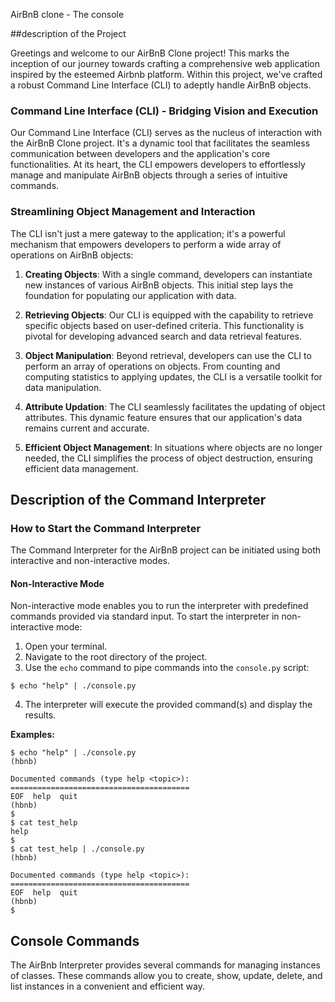 AirBnB clone - The console

##description of the Project

Greetings and welcome to our AirBnB Clone project! This marks the inception of our journey towards crafting a comprehensive web application inspired by the esteemed Airbnb platform. Within this project, we've crafted a robust Command Line Interface (CLI) to adeptly handle AirBnB objects.

### Command Line Interface (CLI) - Bridging Vision and Execution

Our Command Line Interface (CLI) serves as the nucleus of interaction with the AirBnB Clone project. It's a dynamic tool that facilitates the seamless communication between developers and the application's core functionalities. At its heart, the CLI empowers developers to effortlessly manage and manipulate AirBnB objects through a series of intuitive commands.

### Streamlining Object Management and Interaction

The CLI isn't just a mere gateway to the application; it's a powerful mechanism that empowers developers to perform a wide array of operations on AirBnB objects:

1. **Creating Objects**: With a single command, developers can instantiate new instances of various AirBnB objects. This initial step lays the foundation for populating our application with data.

2. **Retrieving Objects**: Our CLI is equipped with the capability to retrieve specific objects based on user-defined criteria. This functionality is pivotal for developing advanced search and data retrieval features.

3. **Object Manipulation**: Beyond retrieval, developers can use the CLI to perform an array of operations on objects. From counting and computing statistics to applying updates, the CLI is a versatile toolkit for data manipulation.

4. **Attribute Updation**: The CLI seamlessly facilitates the updating of object attributes. This dynamic feature ensures that our application's data remains current and accurate.

5. **Efficient Object Management**: In situations where objects are no longer needed, the CLI simplifies the process of object destruction, ensuring efficient data management.

## Description of the Command Interpreter

### How to Start the Command Interpreter

The Command Interpreter for the AirBnB project can be initiated using both interactive and non-interactive modes.

#### Non-Interactive Mode

Non-interactive mode enables you to run the interpreter with predefined commands provided via standard input. To start the interpreter in non-interactive mode:

1. Open your terminal.
2. Navigate to the root directory of the project.
3. Use the `echo` command to pipe commands into the `console.py` script:
```
$ echo "help" | ./console.py
```
4. The interpreter will execute the provided command(s) and display the results.

**Examples:**
```
$ echo "help" | ./console.py
(hbnb)

Documented commands (type help <topic>):
========================================
EOF  help  quit
(hbnb)
$
$ cat test_help
help
$
$ cat test_help | ./console.py
(hbnb)

Documented commands (type help <topic>):
========================================
EOF  help  quit
(hbnb)
$
```

## Console Commands

The AirBnb Interpreter provides several commands for managing instances of classes. These commands allow you to create, show, update, delete, and list instances in a convenient and efficient way.

